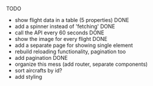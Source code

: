 TODO

- show flight data in a table (5 properties)  DONE
- add a spinner instead of 'fetching'  DONE
- call the API every 60 seconds  DONE
- show the image for every flight  DONE
- add a separate page for showing single element
- rebuild reloading functionality, pagination too
- add pagination  DONE
- organize this mess (add router, separate components)
- sort aircrafts by id? 
- add styling
